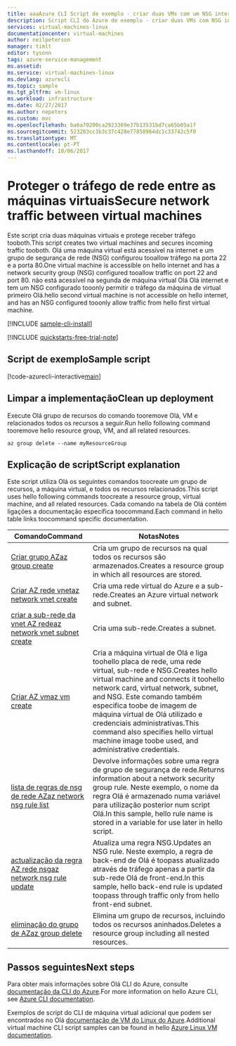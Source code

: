 ```yaml
---
title: aaaAzure CLI Script de exemplo - criar duas VMs com um NSG interno e externo | Microsoft Docs
description: Script CLI do Azure de exemplo - criar duas VMs com NSG interno e externo
services: virtual-machines-linux
documentationcenter: virtual-machines
author: neilpeterson
manager: timlt
editor: tysonn
tags: azure-service-management
ms.assetid: 
ms.service: virtual-machines-linux
ms.devlang: azurecli
ms.topic: sample
ms.tgt_pltfrm: vm-linux
ms.workload: infrastructure
ms.date: 02/27/2017
ms.author: nepeters
ms.custom: mvc
ms.openlocfilehash: ba6a70200ca2923369e37b13531bd7ca65b05a1f
ms.sourcegitcommit: 523283cc1b3c37c428e77850964dc1c33742c5f0
ms.translationtype: MT
ms.contentlocale: pt-PT
ms.lasthandoff: 10/06/2017
---
```

# <a name="secure-network-traffic-between-virtual-machines"></a><span data-ttu-id="9e4b0-103">Proteger o tráfego de rede entre as máquinas virtuais</span><span class="sxs-lookup"><span data-stu-id="9e4b0-103">Secure network traffic between virtual machines</span></span>

<span data-ttu-id="9e4b0-104">Este script cria duas máquinas virtuais e protege receber tráfego tooboth.</span><span class="sxs-lookup"><span data-stu-id="9e4b0-104">This script creates two virtual machines and secures incoming traffic tooboth.</span></span> <span data-ttu-id="9e4b0-105">Olá uma máquina virtual está acessível na internet e um grupo de segurança de rede (NSG) configurou tooallow tráfego na porta 22 e a porta 80.</span><span class="sxs-lookup"><span data-stu-id="9e4b0-105">One virtual machine is accessible on hello internet and has a network security group (NSG) configured tooallow traffic on port 22 and port 80.</span></span> <span data-ttu-id="9e4b0-106">não está acessível na segunda de máquina virtual Olá Olá internet e tem um NSG configurado tooonly permitir o tráfego da máquina de virtual primeiro Olá.</span><span class="sxs-lookup"><span data-stu-id="9e4b0-106">hello second virtual machine is not accessible on hello internet, and has an NSG configured tooonly allow traffic from hello first virtual machine.</span></span> 

[!INCLUDE [sample-cli-install](../../../includes/sample-cli-install.md)]

[!INCLUDE [quickstarts-free-trial-note](../../../includes/quickstarts-free-trial-note.md)]

## <a name="sample-script"></a><span data-ttu-id="9e4b0-107">Script de exemplo</span><span class="sxs-lookup"><span data-stu-id="9e4b0-107">Sample script</span></span>

[!code-azurecli-interactive[main](../../../cli_scripts/virtual-machine/create-vm-nsg/create-vm-nsg.sh "Create VM with NSG")]

## <a name="clean-up-deployment"></a><span data-ttu-id="9e4b0-108">Limpar a implementação</span><span class="sxs-lookup"><span data-stu-id="9e4b0-108">Clean up deployment</span></span> 

<span data-ttu-id="9e4b0-109">Execute Olá grupo de recursos do comando tooremove Olá, VM e relacionados todos os recursos a seguir.</span><span class="sxs-lookup"><span data-stu-id="9e4b0-109">Run hello following command tooremove hello resource group, VM, and all related resources.</span></span>

```azurecli-interactive 
az group delete --name myResourceGroup
```

## <a name="script-explanation"></a><span data-ttu-id="9e4b0-110">Explicação de script</span><span class="sxs-lookup"><span data-stu-id="9e4b0-110">Script explanation</span></span>

<span data-ttu-id="9e4b0-111">Este script utiliza Olá os seguintes comandos toocreate um grupo de recursos, a máquina virtual, e todos os recursos relacionados.</span><span class="sxs-lookup"><span data-stu-id="9e4b0-111">This script uses hello following commands toocreate a resource group, virtual machine, and all related resources.</span></span> <span data-ttu-id="9e4b0-112">Cada comando na tabela de Olá contém ligações a documentação específica toocommand.</span><span class="sxs-lookup"><span data-stu-id="9e4b0-112">Each command in hello table links toocommand specific documentation.</span></span>

| <span data-ttu-id="9e4b0-113">Comando</span><span class="sxs-lookup"><span data-stu-id="9e4b0-113">Command</span></span> | <span data-ttu-id="9e4b0-114">Notas</span><span class="sxs-lookup"><span data-stu-id="9e4b0-114">Notes</span></span> |
|---|---|
| [<span data-ttu-id="9e4b0-115">Criar grupo AZ</span><span class="sxs-lookup"><span data-stu-id="9e4b0-115">az group create</span></span>](https://docs.microsoft.com/cli/azure/group#create) | <span data-ttu-id="9e4b0-116">Cria um grupo de recursos na qual todos os recursos são armazenados.</span><span class="sxs-lookup"><span data-stu-id="9e4b0-116">Creates a resource group in which all resources are stored.</span></span> |
| [<span data-ttu-id="9e4b0-117">Criar AZ rede vnet</span><span class="sxs-lookup"><span data-stu-id="9e4b0-117">az network vnet create</span></span>](https://docs.microsoft.com/cli/azure/network/vnet#create) | <span data-ttu-id="9e4b0-118">Cria uma rede virtual do Azure e a sub-rede.</span><span class="sxs-lookup"><span data-stu-id="9e4b0-118">Creates an Azure virtual network and subnet.</span></span> |
| [<span data-ttu-id="9e4b0-119">criar a sub-rede da vnet AZ rede</span><span class="sxs-lookup"><span data-stu-id="9e4b0-119">az network vnet subnet create</span></span>](https://docs.microsoft.com/cli/azure/network/vnet/subnet#create) | <span data-ttu-id="9e4b0-120">Cria uma sub-rede.</span><span class="sxs-lookup"><span data-stu-id="9e4b0-120">Creates a subnet.</span></span> |
| [<span data-ttu-id="9e4b0-121">Criar AZ vm</span><span class="sxs-lookup"><span data-stu-id="9e4b0-121">az vm create</span></span>](https://docs.microsoft.com/cli/azure/vm#create) | <span data-ttu-id="9e4b0-122">Cria a máquina virtual de Olá e liga toohello placa de rede, uma rede virtual, sub-rede e NSG.</span><span class="sxs-lookup"><span data-stu-id="9e4b0-122">Creates hello virtual machine and connects it toohello network card, virtual network, subnet, and NSG.</span></span> <span data-ttu-id="9e4b0-123">Este comando também especifica toobe de imagem de máquina virtual de Olá utilizado e credenciais administrativas.</span><span class="sxs-lookup"><span data-stu-id="9e4b0-123">This command also specifies hello virtual machine image toobe used, and administrative credentials.</span></span>  |
| [<span data-ttu-id="9e4b0-124">lista de regras de nsg de rede AZ</span><span class="sxs-lookup"><span data-stu-id="9e4b0-124">az network nsg rule list</span></span>](https://docs.microsoft.com/cli/azure/network/nsg/rule#list) | <span data-ttu-id="9e4b0-125">Devolve informações sobre uma regra de grupo de segurança de rede.</span><span class="sxs-lookup"><span data-stu-id="9e4b0-125">Returns information about a network security group rule.</span></span> <span data-ttu-id="9e4b0-126">Neste exemplo, o nome da regra Olá é armazenado numa variável para utilização posterior num script Olá.</span><span class="sxs-lookup"><span data-stu-id="9e4b0-126">In this sample, hello rule name is stored in a variable for use later in hello script.</span></span> |
| [<span data-ttu-id="9e4b0-127">actualização da regra AZ rede nsg</span><span class="sxs-lookup"><span data-stu-id="9e4b0-127">az network nsg rule update</span></span>](https://docs.microsoft.com/cli/azure/network/nsg/rule#update) | <span data-ttu-id="9e4b0-128">Atualiza uma regra NSG.</span><span class="sxs-lookup"><span data-stu-id="9e4b0-128">Updates an NSG rule.</span></span> <span data-ttu-id="9e4b0-129">Neste exemplo, a regra de back-end de Olá é toopass atualizado através de tráfego apenas a partir da sub-rede Olá de front-end.</span><span class="sxs-lookup"><span data-stu-id="9e4b0-129">In this sample, hello back-end rule is updated toopass through traffic only from hello front-end subnet.</span></span> |
| [<span data-ttu-id="9e4b0-130">eliminação do grupo de AZ</span><span class="sxs-lookup"><span data-stu-id="9e4b0-130">az group delete</span></span>](https://docs.microsoft.com/cli/azure/vm/extension#set) | <span data-ttu-id="9e4b0-131">Elimina um grupo de recursos, incluindo todos os recursos aninhados.</span><span class="sxs-lookup"><span data-stu-id="9e4b0-131">Deletes a resource group including all nested resources.</span></span> |

## <a name="next-steps"></a><span data-ttu-id="9e4b0-132">Passos seguintes</span><span class="sxs-lookup"><span data-stu-id="9e4b0-132">Next steps</span></span>

<span data-ttu-id="9e4b0-133">Para obter mais informações sobre Olá CLI do Azure, consulte [documentação da CLI do Azure](https://docs.microsoft.com/cli/azure/overview).</span><span class="sxs-lookup"><span data-stu-id="9e4b0-133">For more information on hello Azure CLI, see [Azure CLI documentation](https://docs.microsoft.com/cli/azure/overview).</span></span>

<span data-ttu-id="9e4b0-134">Exemplos de script do CLI de máquina virtual adicional que podem ser encontrados no Olá [documentação de VM do Linux do Azure](../linux/cli-samples.md?toc=%2fazure%2fvirtual-machines%2flinux%2ftoc.json).</span><span class="sxs-lookup"><span data-stu-id="9e4b0-134">Additional virtual machine CLI script samples can be found in hello [Azure Linux VM documentation](../linux/cli-samples.md?toc=%2fazure%2fvirtual-machines%2flinux%2ftoc.json).</span></span>
